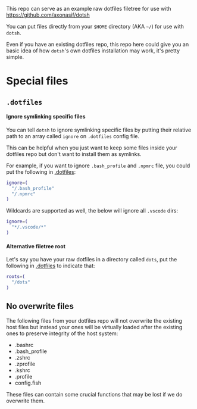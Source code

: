 This repo can serve as an example raw dotfiles filetree for use with https://github.com/axonasif/dotsh

You can put files directly from your `$HOME` directory (AKA `~/`) for use with `dotsh`.

Even if you have an existing dotfiles repo, this repo here could give you an basic idea of how `dotsh`'s own dotfiles installation may work, it's pretty simple.

# Special files

## `.dotfiles`

#### Ignore symlinking specific files

You can tell `dotsh` to ignore symlinking specific files by putting their relative path to an array called `ignore` on `.dotfiles` config file.

This can be helpful when you just want to keep some files inside your dotfiles repo but don't want to install them as symlinks.

For example, if you want to ignore `.bash_profile` and `.npmrc` file, you could put the following in [.dotfiles](./dotfiles):

```bash
ignore=(
  "/.bash_profile"
  "/.npmrc"
)
```

Wildcards are supported as well, the below will ignore all `.vscode` dirs:

```bash
ignore=(
  "*/.vscode/*"
)
```

#### Alternative filetree root

Let's say you have your raw dotfiles in a directory called `dots`, put the following in [.dotfiles](./dotfiles) to indicate that:

```bash
roots=(
  "/dots"
)
```

## No overwrite files

The following files from your dotfiles repo will not overwrite the existing host files but instead your ones will be virtually loaded after the existing ones to preserve integrity of the host system:

- .bashrc
- .bash_profile
- .zshrc
- .zprofile
- .kshrc
- .profile
- config.fish

These files can contain some crucial functions that may be lost if we do overwrite them.

